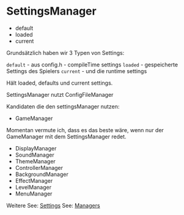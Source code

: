 # SettingsManager

- default
- loaded
- current

Grundsätzlich haben wir 3 Typen von Settings:

`default` - aus config.h - compileTime settings
`loaded` - gespeicherte Settings des Spielers
`current` - und die runtime settings

Hält loaded, defaults und current settings.

SettingsManager nutzt ConfigFileManager 

Kandidaten die den settingsManager nutzen:
- GameManager

Momentan vermute ich, dass es das beste wäre, wenn nur der GameManager mit dem SettingsManager redet.

- DisplayManager
- SoundManager
- ThemeManager
- ControllerManager
- BackgroundManager
- EffectManager
- LevelManager
- MenuManager

Weitere 
See: [Settings](../misc/Settings.md)
See: [Managers](../Managers.md)
